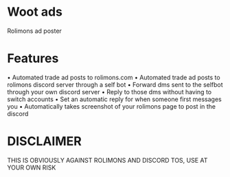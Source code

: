 # Woot ads
Rolimons ad poster

# Features
• Automated trade ad posts to rolimons.com
• Automated trade ad posts to rolimons discord server through a self bot
• Forward dms sent to the selfbot through your own discord server
• Reply to those dms without having to switch accounts
• Set an automatic reply for when someone first messages you 
• Automatically takes screenshot of your rolimons page to post in the discord

# DISCLAIMER
THIS IS OBVIOUSLY AGAINST ROLIMONS AND DISCORD TOS, USE AT YOUR OWN RISK
